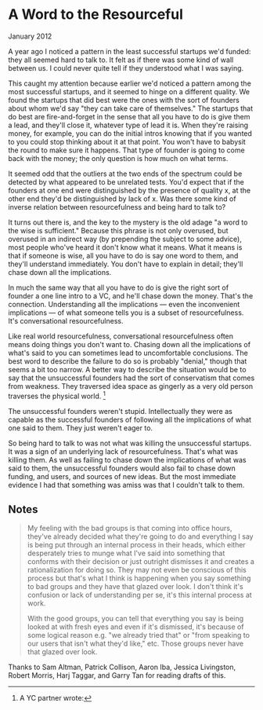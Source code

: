# A Word to the Resourceful

January 2012

A year ago I noticed a pattern in the least successful startups we'd funded: they all seemed hard to talk to. It felt as if there was some kind of wall between us. I could never quite tell if they understood what I was saying.

This caught my attention because earlier we'd noticed a pattern among the most successful startups, and it seemed to hinge on a different quality. We found the startups that did best were the ones with the sort of founders about whom we'd say "they can take care of themselves." The startups that do best are fire-and-forget in the sense that all you have to do is give them a lead, and they'll close it, whatever type of lead it is. When they're raising money, for example, you can do the initial intros knowing that if you wanted to you could stop thinking about it at that point. You won't have to babysit the round to make sure it happens. That type of founder is going to come back with the money; the only question is how much on what terms.

It seemed odd that the outliers at the two ends of the spectrum could be detected by what appeared to be unrelated tests. You'd expect that if the founders at one end were distinguished by the presence of quality x, at the other end they'd be distinguished by lack of x. Was there some kind of inverse relation between resourcefulness and being hard to talk to?

It turns out there is, and the key to the mystery is the old adage "a word to the wise is sufficient." Because this phrase is not only overused, but overused in an indirect way (by prepending the subject to some advice), most people who've heard it don't know what it means. What it means is that if someone is wise, all you have to do is say one word to them, and they'll understand immediately. You don't have to explain in detail; they'll chase down all the implications.

In much the same way that all you have to do is give the right sort of founder a one line intro to a VC, and he'll chase down the money. That's the connection. Understanding all the implications — even the inconvenient implications — of what someone tells you is a subset of resourcefulness. It's conversational resourcefulness.

Like real world resourcefulness, conversational resourcefulness often means doing things you don't want to. Chasing down all the implications of what's said to you can sometimes lead to uncomfortable conclusions. The best word to describe the failure to do so is probably "denial," though that seems a bit too narrow. A better way to describe the situation would be to say that the unsuccessful founders had the sort of conservatism that comes from weakness. They traversed idea space as gingerly as a very old person traverses the physical world. [^1]

The unsuccessful founders weren't stupid. Intellectually they were as capable as the successful founders of following all the implications of what one said to them. They just weren't eager to.

So being hard to talk to was not what was killing the unsuccessful startups. It was a sign of an underlying lack of resourcefulness. That's what was killing them. As well as failing to chase down the implications of what was said to them, the unsuccessful founders would also fail to chase down funding, and users, and sources of new ideas. But the most immediate evidence I had that something was amiss was that I couldn't talk to them.

## Notes

[^1]: A YC partner wrote:

> My feeling with the bad groups is that coming into office hours, they've already decided what they're going to do and everything I say is being put through an internal process in their heads, which either desperately tries to munge what I've said into something that conforms with their decision or just outright dismisses it and creates a rationalization for doing so. They may not even be conscious of this process but that's what I think is happening when you say something to bad groups and they have that glazed over look. I don't think it's confusion or lack of understanding per se, it's this internal process at work.
>
> With the good groups, you can tell that everything you say is being looked at with fresh eyes and even if it's dismissed, it's because of some logical reason e.g. "we already tried that" or "from speaking to our users that isn't what they'd like," etc. Those groups never have that glazed over look.

Thanks to Sam Altman, Patrick Collison, Aaron Iba, Jessica Livingston, Robert Morris, Harj Taggar, and Garry Tan for reading drafts of this.
